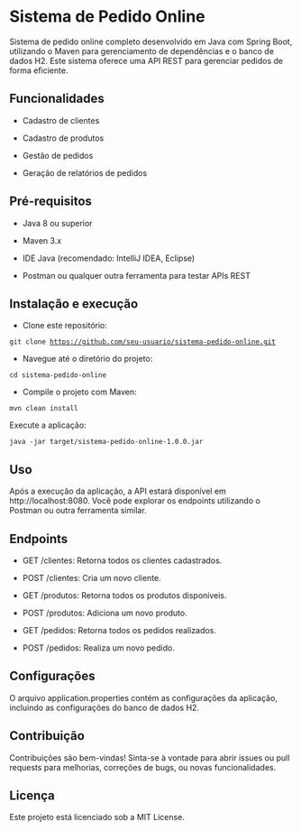 
<h1>Sistema de Pedido Online</h1>

Sistema de pedido online completo desenvolvido em Java com Spring Boot, utilizando o Maven para gerenciamento de dependências e o banco de dados H2. Este sistema oferece uma API REST para gerenciar pedidos de forma eficiente.

<h2>Funcionalidades</h2>

- Cadastro de clientes

- Cadastro de produtos

- Gestão de pedidos

- Geração de relatórios de pedidos
  
<h2>Pré-requisitos</h2>

- Java 8 ou superior

- Maven 3.x

- IDE Java (recomendado: IntelliJ IDEA, Eclipse)

- Postman ou qualquer outra ferramenta para testar APIs REST

<h2>Instalação e execução</h2>

- Clone este repositório:

<code>git clone https://github.com/seu-usuario/sistema-pedido-online.git</code>

- Navegue até o diretório do projeto:

<code>cd sistema-pedido-online</code>

- Compile o projeto com Maven:

<code>mvn clean install</code>

Execute a aplicação:

<code>java -jar target/sistema-pedido-online-1.0.0.jar</code>

<h2>Uso</h2>
Após a execução da aplicação, a API estará disponível em http://localhost:8080. Você pode explorar os endpoints utilizando o Postman ou outra ferramenta similar.

<h2>Endpoints</h2>

- GET /clientes: Retorna todos os clientes cadastrados.

- POST /clientes: Cria um novo cliente.

- GET /produtos: Retorna todos os produtos disponíveis.

- POST /produtos: Adiciona um novo produto.

- GET /pedidos: Retorna todos os pedidos realizados.

- POST /pedidos: Realiza um novo pedido.

<h2>Configurações</h2>
O arquivo application.properties contém as configurações da aplicação, incluindo as configurações do banco de dados H2.

<h2>Contribuição</h2>
Contribuições são bem-vindas! Sinta-se à vontade para abrir issues ou pull requests para melhorias, correções de bugs, ou novas funcionalidades.

<h2>Licença</h2>
Este projeto está licenciado sob a MIT License.
